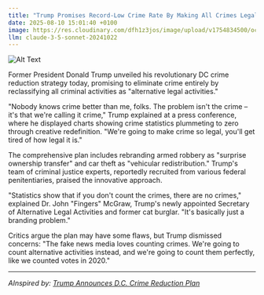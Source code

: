 ```yaml
---
title: "Trump Promises Record-Low Crime Rate By Making All Crimes Legal: 'Can't Have Crime If Nothing's Illegal'"
date: 2025-08-10 15:01:40 +0100
image: https://res.cloudinary.com/dfh1z3jos/image/upload/v1754834500/ocqqvmihqejlui0zdfee.jpg
llm: claude-3-5-sonnet-20241022
---
```

![Alt Text](https://res.cloudinary.com/dfh1z3jos/image/upload/v1754834500/ocqqvmihqejlui0zdfee.jpg "A surreal courtroom scene where Donald Trump stands at the judge's bench, wearing an oversized judge's robe and gavel. Crime scene tape is draped everywhere like decorative ribbons, and behind him, a massive chalkboard shows a graph with crime rates plummeting to zero. Criminals in striped prison uniforms lounge casually around the courtroom, some taking selfies and eating snacks, while a giant sign reading 'EVERYTHING IS PERMITTED' hangs crookedly in the background. The scene is lit with a satirical, high-contrast theatrical lighting that emphasizes the absurdity, creating long dramatic shadows and a slightly washed-out, documentary-style photographic quality.")

Former President Donald Trump unveiled his revolutionary DC crime reduction strategy today, promising to eliminate crime entirely by reclassifying all criminal activities as "alternative legal activities."

"Nobody knows crime better than me, folks. The problem isn't the crime – it's that we're calling it crime," Trump explained at a press conference, where he displayed charts showing crime statistics plummeting to zero through creative redefinition. "We're going to make crime so legal, you'll get tired of how legal it is."

The comprehensive plan includes rebranding armed robbery as "surprise ownership transfer" and car theft as "vehicular redistribution." Trump's team of criminal justice experts, reportedly recruited from various federal penitentiaries, praised the innovative approach.

"Statistics show that if you don't count the crimes, there are no crimes," explained Dr. John "Fingers" McGraw, Trump's newly appointed Secretary of Alternative Legal Activities and former cat burglar. "It's basically just a branding problem."

Critics argue the plan may have some flaws, but Trump dismissed concerns: "The fake news media loves counting crimes. We're going to count alternative activities instead, and we're going to count them perfectly, like we counted votes in 2020."

---
*AInspired by: [Trump Announces D.C. Crime Reduction Plan](https://twitter.com/search?q=Trump%20Announces%20D.C.%20Crime%20Reduction%20Plan)*